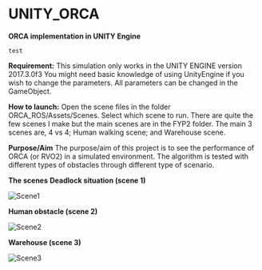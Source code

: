 # UNITY_ORCA
 **ORCA implementation in UNITY Engine**
 
 `test`

**Requirement:**
This simulation only works in the UNITY ENGINE
version 2017.3.0f3
You might need basic knowledge of using UnityEngine if you wish to change the parameters.
All parameters can be changed in the GameObject.

**How to launch:**
Open the scene files in the folder ORCA_ROS/Assets/Scenes.
Select which scene to run.
There are quite the few scenes I make but the main scenes are in the FYP2 folder.
The main 3 scenes are, 4 vs 4; Human walking scene; and Warehouse scene.

**Purpose/Aim**
The purpose/aim of this project is to see the performance of ORCA (or RVO2) in a simulated environment.
The algorithm is tested with different types of obstacles through different type of scenario.

**The scenes**
**Deadlock situation (scene 1)**



![Scene1](../master/gif/s1.gif)



**Human obstacle (scene 2)**



![Scene2](../master/gif/s2.gif)



**Warehouse (scene 3)**



![Scene3](../master/gif/s3.gif)
